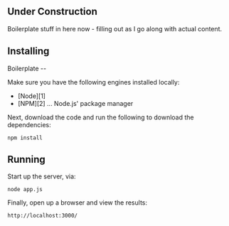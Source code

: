 Under Construction
------------------
Boilerplate stuff in here now - filling out as I go along with actual content.

Installing
----------
Boilerplate -- 

Make sure you have the following engines installed locally:

  * [Node][1]
  * [NPM][2] ... Node.js' package manager

Next, download the code and run the following to download the dependencies:

    npm install

Running
-------

Start up the server, via:

    node app.js

Finally, open up a browser and view the results:

    http://localhost:3000/
